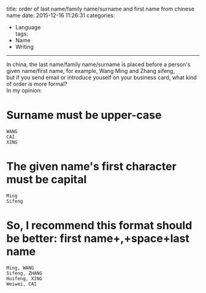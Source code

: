 title: order of last name/family name/surname and first name from chinese name
date: 2015-12-16 11:26:31
categories: 
- Language  
tags: 
- Name
- Writing 
---
In china, the last name/family name/surname is placed before  a person's given name/first name, for example, Wang Ming and Zhang sifeng,  
but if you send email  or introduce youself on your business card, what kind of order is more formal?  
In my opinion: 
# Surname must be upper-case
```
WANG
CAI
XING
```
# The given name's first character must be capital
```
Ming
Sifeng
```
# So, I recommend this format should be better: first name+,+space+last name
```
Ming, WANG
Sifeng, ZHANG
Huifeng, XING
Weiwei, CAI
```